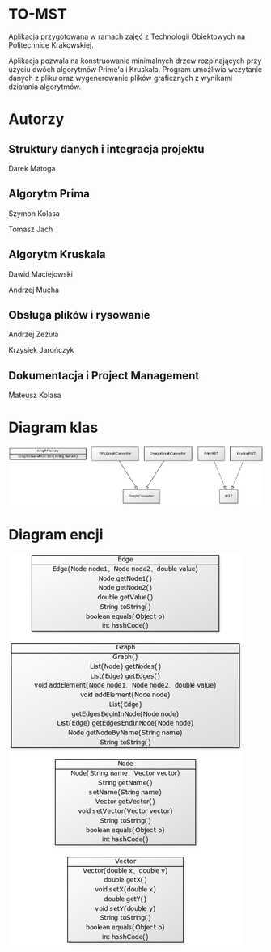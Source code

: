 # TO-MST
Aplikacja przygotowana w ramach zajęć z Technologii Obiektowych na Politechnice Krakowskiej.

Aplikacja pozwala na konstruowanie minimalnych drzew rozpinających przy użyciu dwóch algorytmów Prime'a i Kruskala. Program umożliwia wczytanie danych z pliku  oraz wygenerowanie plików graficznych z wynikami działania algorytmów.

# Autorzy
## Struktury danych i integracja projektu
Darek Matoga

## Algorytm Prima
Szymon Kolasa

Tomasz Jach

## Algorytm Kruskala
Dawid Maciejowski

Andrzej Mucha 

## Obsługa plików i rysowanie
Andrzej Zeżuła

Krzysiek Jarończyk

## Dokumentacja i Project Management
Mateusz Kolasa

# Diagram klas
![Alt text](docs/classes.png "Diagram klas")

# Diagram encji
![Alt text](docs/entities.png "Diagram encji")
